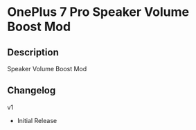 # **OnePlus 7 Pro Speaker Volume Boost Mod**

## Description

Speaker Volume Boost Mod

## Changelog

v1

- Initial Release
